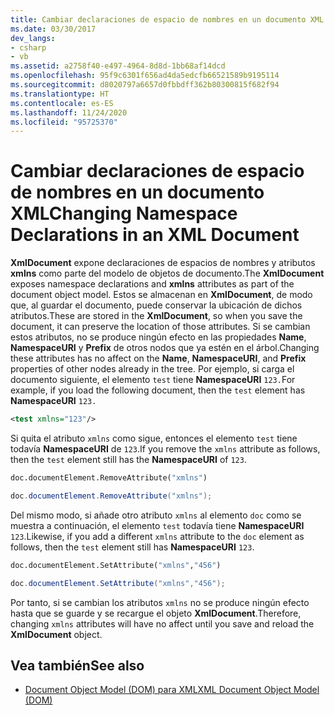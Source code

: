 ```yaml
---
title: Cambiar declaraciones de espacio de nombres en un documento XML
ms.date: 03/30/2017
dev_langs:
- csharp
- vb
ms.assetid: a2758f40-e497-4964-8d8d-1bb68af14dcd
ms.openlocfilehash: 95f9c6301f656ad4da5edcfb66521589b9195114
ms.sourcegitcommit: d8020797a6657d0fbbdff362b80300815f682f94
ms.translationtype: HT
ms.contentlocale: es-ES
ms.lasthandoff: 11/24/2020
ms.locfileid: "95725370"
---
```

# <a name="changing-namespace-declarations-in-an-xml-document"></a><span data-ttu-id="953e9-102">Cambiar declaraciones de espacio de nombres en un documento XML</span><span class="sxs-lookup"><span data-stu-id="953e9-102">Changing Namespace Declarations in an XML Document</span></span>

<span data-ttu-id="953e9-103">**XmlDocument** expone declaraciones de espacios de nombres y atributos **xmlns** como parte del modelo de objetos de documento.</span><span class="sxs-lookup"><span data-stu-id="953e9-103">The **XmlDocument** exposes namespace declarations and **xmlns** attributes as part of the document object model.</span></span> <span data-ttu-id="953e9-104">Estos se almacenan en **XmlDocument**, de modo que, al guardar el documento, puede conservar la ubicación de dichos atributos.</span><span class="sxs-lookup"><span data-stu-id="953e9-104">These are stored in the **XmlDocument**, so when you save the document, it can preserve the location of those attributes.</span></span> <span data-ttu-id="953e9-105">Si se cambian estos atributos, no se produce ningún efecto en las propiedades **Name**, **NamespaceURI** y **Prefix** de otros nodos que ya estén en el árbol.</span><span class="sxs-lookup"><span data-stu-id="953e9-105">Changing these attributes has no affect on the **Name**, **NamespaceURI**, and **Prefix** properties of other nodes already in the tree.</span></span> <span data-ttu-id="953e9-106">Por ejemplo, si carga el documento siguiente, el elemento `test` tiene **NamespaceURI** `123.`</span><span class="sxs-lookup"><span data-stu-id="953e9-106">For example, if you load the following document, then the `test` element has **NamespaceURI** `123.`</span></span>  
  
```xml  
<test xmlns="123"/>  
```  
  
 <span data-ttu-id="953e9-107">Si quita el atributo `xmlns` como sigue, entonces el elemento `test` tiene todavía **NamespaceURI** de `123`.</span><span class="sxs-lookup"><span data-stu-id="953e9-107">If you remove the `xmlns` attribute as follows, then the `test` element still has the **NamespaceURI** of `123`.</span></span>  
  
```vb  
doc.documentElement.RemoveAttribute("xmlns")  
```  
  
```csharp  
doc.documentElement.RemoveAttribute("xmlns");  
```  
  
 <span data-ttu-id="953e9-108">Del mismo modo, si añade otro atributo `xmlns` al elemento `doc` como se muestra a continuación, el elemento `test` todavía tiene **NamespaceURI** `123`.</span><span class="sxs-lookup"><span data-stu-id="953e9-108">Likewise, if you add a different `xmlns` attribute to the `doc` element as follows, then the `test` element still has **NamespaceURI** `123`.</span></span>  
  
```vb  
doc.documentElement.SetAttribute("xmlns","456")
```  
  
```csharp  
doc.documentElement.SetAttribute("xmlns","456");  
```  
  
 <span data-ttu-id="953e9-109">Por tanto, si se cambian los atributos `xmlns` no se produce ningún efecto hasta que se guarde y se recargue el objeto **XmlDocument**.</span><span class="sxs-lookup"><span data-stu-id="953e9-109">Therefore, changing `xmlns` attributes will have no affect until you save and reload the **XmlDocument** object.</span></span>  
  
## <a name="see-also"></a><span data-ttu-id="953e9-110">Vea también</span><span class="sxs-lookup"><span data-stu-id="953e9-110">See also</span></span>

- [<span data-ttu-id="953e9-111">Document Object Model (DOM) para XML</span><span class="sxs-lookup"><span data-stu-id="953e9-111">XML Document Object Model (DOM)</span></span>](xml-document-object-model-dom.md)
